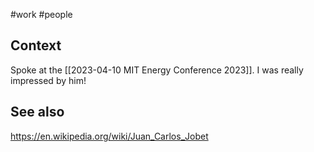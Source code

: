 #work #people

## Context
Spoke at the [[2023-04-10 MIT Energy Conference 2023]]. I was really impressed by him!

## See also
https://en.wikipedia.org/wiki/Juan_Carlos_Jobet